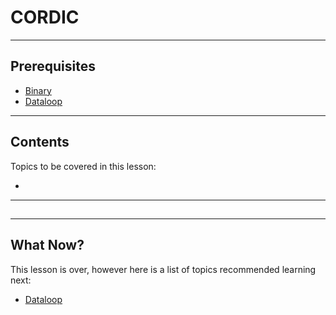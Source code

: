 
# CORDIC

---

## Prerequisites

- [Binary](Binary.md#binary)
- [Dataloop](Dataloop.md#dataloop)

---

## Contents

Topics to be covered in this lesson:

- 

---

##



---
## What Now?

This lesson is over, however here is a list of topics recommended learning next:

- [Dataloop]()

